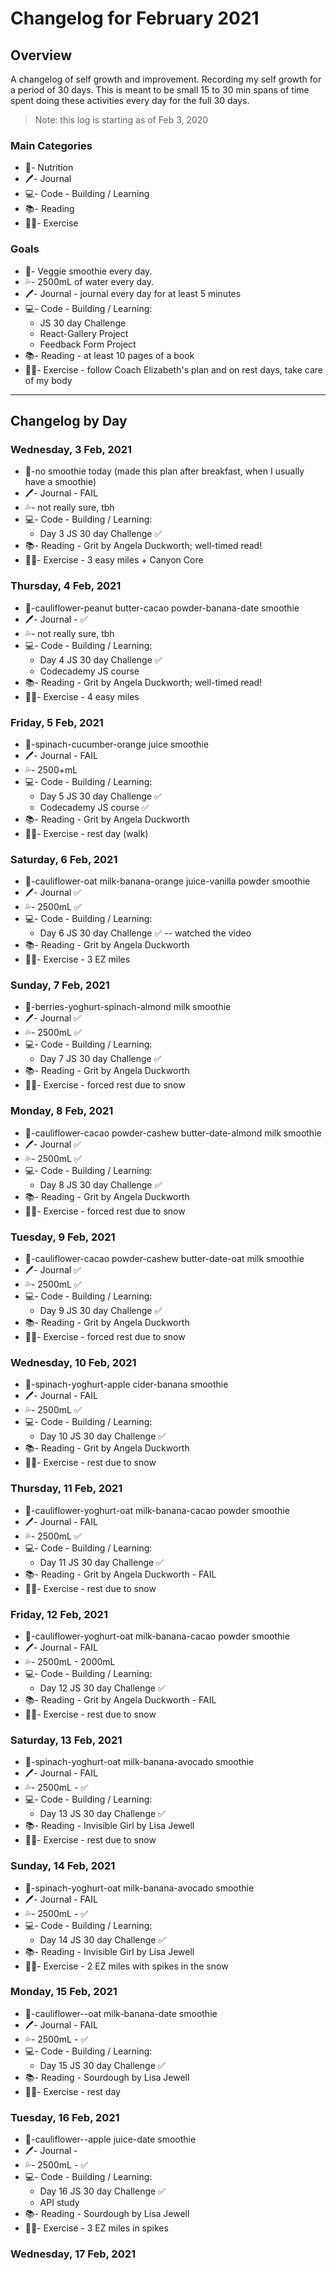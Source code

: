 # Changelog for February 2021

## Overview

A changelog of self growth and improvement. Recording my self growth for a period of 30 days. This is meant to be small 15 to 30 min spans of time spent doing these activities every day for the full 30 days.

> Note: this log is starting as of Feb 3, 2020

### Main Categories

- 🍯- Nutrition
- 🖊- Journal
- 💻- Code - Building / Learning
- 📚- Reading
- 🏃‍♀️- Exercise

### Goals

- 🧃- Veggie smoothie every day.
- 💦- 2500mL of water every day.
- 🖊- Journal - journal every day for at least 5 minutes
- 💻- Code - Building / Learning:
  - JS 30 day Challenge
  - React-Gallery Project
  - Feedback Form Project
- 📚- Reading - at least 10 pages of a book
- 🏃‍♀️- Exercise - follow Coach Elizabeth's plan and on rest days, take care of my body

---

## Changelog by Day

### Wednesday, 3 Feb, 2021

- 🍯-no smoothie today (made this plan after breakfast, when I usually have a smoothie)
- 🖊- Journal - FAIL
- 💦- not really sure, tbh
- 💻- Code - Building / Learning:
  - Day 3 JS 30 day Challenge ✅
- 📚- Reading - Grit by Angela Duckworth; well-timed read!
- 🏃‍♀️- Exercise - 3 easy miles + Canyon Core

### Thursday, 4 Feb, 2021

- 🍯-cauliflower-peanut butter-cacao powder-banana-date smoothie
- 🖊- Journal - ✅
- 💦- not really sure, tbh
- 💻- Code - Building / Learning:
  - Day 4 JS 30 day Challenge ✅
  - Codecademy JS course
- 📚- Reading - Grit by Angela Duckworth; well-timed read!
- 🏃‍♀️- Exercise - 4 easy miles

### Friday, 5 Feb, 2021

- 🍯-spinach-cucumber-orange juice smoothie
- 🖊- Journal - FAIL
- 💦- 2500+mL
- 💻- Code - Building / Learning:
  - Day 5 JS 30 day Challenge ✅
  - Codecademy JS course ✅
- 📚- Reading - Grit by Angela Duckworth
- 🏃‍♀️- Exercise - rest day (walk)

### Saturday, 6 Feb, 2021

- 🍯-cauliflower-oat milk-banana-orange juice-vanilla powder smoothie
- 🖊- Journal ✅
- 💦- 2500mL ✅
- 💻- Code - Building / Learning:
  - Day 6 JS 30 day Challenge ✅ -- watched the video
- 📚- Reading - Grit by Angela Duckworth
- 🏃‍♀️- Exercise - 3 EZ miles

### Sunday, 7 Feb, 2021

- 🍯-berries-yoghurt-spinach-almond milk smoothie
- 🖊- Journal ✅
- 💦- 2500mL ✅
- 💻- Code - Building / Learning:
  - Day 7 JS 30 day Challenge ✅
- 📚- Reading - Grit by Angela Duckworth
- 🏃‍♀️- Exercise - forced rest due to snow

### Monday, 8 Feb, 2021

- 🍯-cauliflower-cacao powder-cashew butter-date-almond milk smoothie
- 🖊- Journal ✅
- 💦- 2500mL ✅
- 💻- Code - Building / Learning:
  - Day 8 JS 30 day Challenge ✅
- 📚- Reading - Grit by Angela Duckworth
- 🏃‍♀️- Exercise - forced rest due to snow

### Tuesday, 9 Feb, 2021

- 🍯-cauliflower-cacao powder-cashew butter-date-oat milk smoothie
- 🖊- Journal ✅
- 💦- 2500mL ✅
- 💻- Code - Building / Learning:
  - Day 9 JS 30 day Challenge ✅
- 📚- Reading - Grit by Angela Duckworth
- 🏃‍♀️- Exercise - forced rest due to snow

### Wednesday, 10 Feb, 2021

- 🍯-spinach-yoghurt-apple cider-banana smoothie
- 🖊- Journal - FAIL
- 💦- 2500mL ✅
- 💻- Code - Building / Learning:
  - Day 10 JS 30 day Challenge ✅
- 📚- Reading - Grit by Angela Duckworth
- 🏃‍♀️- Exercise - rest due to snow

### Thursday, 11 Feb, 2021

- 🍯-cauliflower-yoghurt-oat milk-banana-cacao powder smoothie
- 🖊- Journal - FAIL
- 💦- 2500mL ✅
- 💻- Code - Building / Learning:
  - Day 11 JS 30 day Challenge ✅
- 📚- Reading - Grit by Angela Duckworth - FAIL
- 🏃‍♀️- Exercise - rest due to snow

### Friday, 12 Feb, 2021

- 🍯-cauliflower-yoghurt-oat milk-banana-cacao powder smoothie
- 🖊- Journal - FAIL
- 💦- 2500mL - 2000mL
- 💻- Code - Building / Learning:
  - Day 12 JS 30 day Challenge ✅
- 📚- Reading - Grit by Angela Duckworth - FAIL
- 🏃‍♀️- Exercise - rest due to snow

### Saturday, 13 Feb, 2021

- 🍯-spinach-yoghurt-oat milk-banana-avocado smoothie
- 🖊- Journal - FAIL
- 💦- 2500mL - ✅
- 💻- Code - Building / Learning:
  - Day 13 JS 30 day Challenge ✅
- 📚- Reading - Invisible Girl by Lisa Jewell
- 🏃‍♀️- Exercise - rest due to snow

### Sunday, 14 Feb, 2021

- 🍯-spinach-yoghurt-oat milk-banana-avocado smoothie
- 🖊- Journal - FAIL
- 💦- 2500mL - ✅
- 💻- Code - Building / Learning:
  - Day 14 JS 30 day Challenge ✅
- 📚- Reading - Invisible Girl by Lisa Jewell
- 🏃‍♀️- Exercise - 2 EZ miles with spikes in the snow

### Monday, 15 Feb, 2021

- 🍯-cauliflower--oat milk-banana-date smoothie
- 🖊- Journal - FAIL
- 💦- 2500mL - ✅
- 💻- Code - Building / Learning:
  - Day 15 JS 30 day Challenge ✅
- 📚- Reading - Sourdough by Lisa Jewell
- 🏃‍♀️- Exercise - rest day

### Tuesday, 16 Feb, 2021

- 🍯-cauliflower--apple juice-date smoothie
- 🖊- Journal -
- 💦- 2500mL - ✅
- 💻- Code - Building / Learning:
  - Day 16 JS 30 day Challenge ✅
  - API study
- 📚- Reading - Sourdough by Lisa Jewell
- 🏃‍♀️- Exercise - 3 EZ miles in spikes

### Wednesday, 17 Feb, 2021
